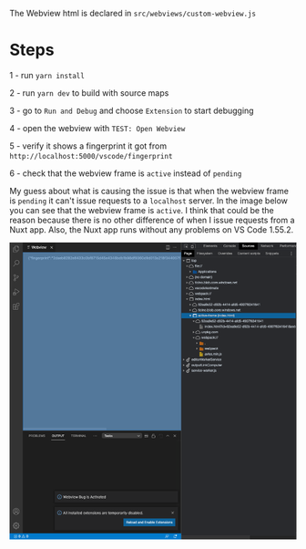 The Webview html is declared in `src/webviews/custom-webview.js`

# Steps

1 - run `yarn install`

2 - run `yarn dev` to build with source maps

3 - go to `Run and Debug` and choose `Extension` to start debugging

4 - open the webview with `TEST: Open Webview` 

5 - verify it shows a fingerprint it got from `http://localhost:5000/vscode/fingerprint`

6 - check that the webview frame is `active` instead of `pending`


My guess about what is causing the issue is that when the webview frame is `pending` it can't issue requests to a `localhost` server. In the image below you can see that the webview frame is `active`. I think that could be the reason because there is no other difference of when I issue requests from a Nuxt app. Also, the Nuxt app runs without any problems on VS Code 1.55.2. 

<img src="images/active-frame.png" width="800px">




